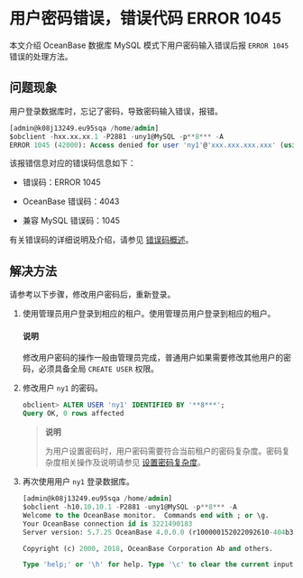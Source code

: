 # 用户密码错误，错误代码 ERROR 1045

本文介绍 OceanBase 数据库 MySQL 模式下用户密码输入错误后报 `ERROR 1045` 错误的处理方法。

## 问题现象

用户登录数据库时，忘记了密码，导致密码输入错误，报错。

```sql
[admin@k08j13249.eu95sqa /home/admin]
$obclient -hxx.xx.xx.1 -P2881 -uny1@MySQL -p**8*** -A
ERROR 1045 (42000): Access denied for user 'ny1'@'xxx.xxx.xxx.xxx' (using password: YES)
```

该报错信息对应的错误码信息如下：

* 错误码：ERROR 1045 

* OceanBase 错误码：4043

* 兼容 MySQL 错误码：1045

有关错误码的详细说明及介绍，请参见 [错误码概述](../../../7.reference/5.system-reference/6.error-code-of-mysql-mode/1.use-error-information-of-mysql-mode.md)。

## 解决方法

请参考以下步骤，修改用户密码后，重新登录。

1. 使用管理员用户登录到相应的租户。使用管理员用户登录到相应的租户。

   <main id="notice" type='explain'>
    <h4>说明</h4>
    <p> 修改用户密码的操作一般由管理员完成，普通用户如果需要修改其他用户的密码，必须具备全局 <code>CREATE USER</code> 权限。 </p>
   </main>

2. 修改用户 `ny1` 的密码。

   ```sql
   obclient> ALTER USER 'ny1' IDENTIFIED BY '**8***';
   Query OK, 0 rows affected
   ```

   >**说明**
   >
   >为用户设置密码时，用户密码需要符合当前租户的密码复杂度。密码复杂度相关操作及说明请参见 [设置密码复杂度](../../../7.reference/2.administrator-guide/2.basic-database-management/4.manage-tenants/5.manage-users-and-permissions/3.mysql-mode/2.set-password-complexity-of-mysql-mode.md)。

3. 再次使用用户 `ny1` 登录数据库。

   ```sql
   [admin@k08j13249.eu95sqa /home/admin]
   $obclient -h10.10.10.1 -P2881 -uny1@MySQL -p**8*** -A
   Welcome to the OceanBase monitor.  Commands end with ; or \g.
   Your OceanBase connection id is 3221490183
   Server version: 5.7.25 OceanBase 4.0.0.0 (r100000152022092610-404b3d7117dd0035698010c6e3b07948abc0e433) (Built Sep 26 2022 10:34:25)

   Copyright (c) 2000, 2018, OceanBase Corporation Ab and others.

   Type 'help;' or '\h' for help. Type '\c' to clear the current input statement.
   ```